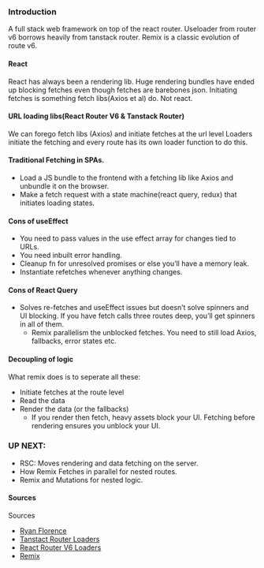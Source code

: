  


### Introduction
A full stack web framework on top of the react router.
Useloader from router v6 borrows heavily from tanstack router. Remix is a classic evolution of route v6.
#### React
React has always been a rendering lib. 
Huge rendering bundles have ended up blocking fetches even though fetches are barebones json.
Initiating fetches is something fetch libs(Axios et al) do. Not react. 
#### URL loading libs(React Router V6 & Tanstack Router)
We can forego fetch libs (Axios) and initiate fetches at the url level
Loaders initiate the fetching and every route has its own loader function to do this.

#### Traditional Fetching in SPAs.
- Load a JS bundle to the frontend with a fetching lib like Axios and unbundle it on the browser.
- Make a fetch request with a state machine(react query, redux) that initiates loading states.

#### Cons of useEffect
- You need to pass values in the use effect array for changes tied to URLs.
- You need inbuilt error handling.
- Cleanup fn for unresolved promises or else you’ll have a memory leak.
- Instantiate refetches whenever anything changes.

#### Cons of React Query
- Solves re-fetches and useEffect issues but doesn’t solve spinners and UI blocking.
	If you have fetch calls three routes deep, you’ll get spinners in all of them.
	- Remix parallelism the unblocked fetches.
You need to still load Axios, fallbacks, error states etc.


#### Decoupling of logic
What remix does is to seperate all these: 
- Initiate fetches at the route level
- Read the data
- Render the data (or the fallbacks)
    - If you render then fetch, heavy assets block your UI. 
Fetching before rendering ensures you unblock your UI.

### UP NEXT: 
- RSC: Moves rendering and data fetching on the server.
- How Remix Fetches in parallel for nested routes.
- Remix and Mutations for nested logic.

#### Sources
Sources
- [Ryan Florence]("https://www.youtube.com/watch?v=95B8mnhzoCM")
- [Tanstact Router Loaders]("https://tanstack.com/router/latest/docs/framework/react/guide/data-loading")
- [React Router V6 Loaders]("https://reactrouter.com/en/main/route/loader")
- [Remix]("https://remix.run/")
